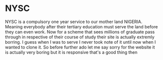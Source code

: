 # NYSC
NYSC is a compulsory one year service to our mother land NIGERIA. Meaning everybody after their tertiary education must serve the land before they can even work. Now for a scheme that sees millions of graduate pass through in respective of their course of study their site is actually extremly borring. I guess when I was to serve I never took note of it until now when I wanted to clone it. So before further ado let me say sorry for the website it is actually very boring but it is responsive that's a good thing then
